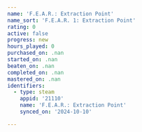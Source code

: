 ```yaml
---
name: 'F.E.A.R.: Extraction Point'
name_sort: 'F.E.A.R. 1: Extraction Point'
rating: 0
active: false
progress: new
hours_played: 0
purchased_on: .nan
started_on: .nan
beaten_on: .nan
completed_on: .nan
mastered_on: .nan
identifiers:
  - type: steam
    appid: '21110'
    name: 'F.E.A.R.: Extraction Point'
    synced_on: '2024-10-10'

---
```

